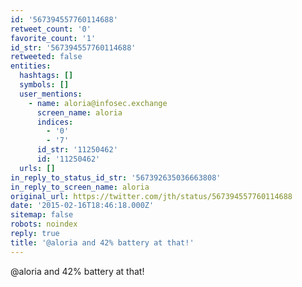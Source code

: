```yaml
---
id: '567394557760114688'
retweet_count: '0'
favorite_count: '1'
id_str: '567394557760114688'
retweeted: false
entities:
  hashtags: []
  symbols: []
  user_mentions:
    - name: aloria@infosec.exchange
      screen_name: aloria
      indices:
        - '0'
        - '7'
      id_str: '11250462'
      id: '11250462'
  urls: []
in_reply_to_status_id_str: '567392635036663808'
in_reply_to_screen_name: aloria
original_url: https://twitter.com/jth/status/567394557760114688
date: '2015-02-16T18:46:18.000Z'
sitemap: false
robots: noindex
reply: true
title: '@aloria and 42% battery at that!'
---
```


@aloria and 42% battery at that!